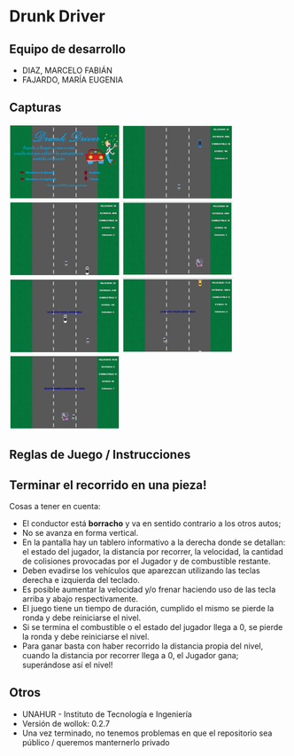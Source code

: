 # Drunk Driver

## Equipo de desarrollo

- DIAZ, MARCELO FABIÁN
- FAJARDO, MARÍA EUGENIA

## Capturas
<img src="assets/portadaGame.png" />
<img src="assets/pantallaNivelGame_1.png" />
<img src="assets/pantallaNivelGame_2.png" />
<img src="assets/pantallaNivelGame_3.png" />
<img src="assets/pantallaNivelGame_4.png" />
<img src="assets/pantallaNivelGame_5.png" />
<img src="assets/pantallaNivelGame_6.png" />

## Reglas de Juego / Instrucciones

## Terminar el recorrido en una pieza!

Cosas a tener en cuenta:

* El conductor está **borracho** y va en sentido contrario a los otros autos;  
* No se avanza en forma vertical.
* En la pantalla hay un tablero informativo a la derecha donde se detallan: el estado del jugador, la distancia por recorrer, la velocidad, la cantidad de colisiones provocadas por el Jugador y de combustible restante.
* Deben evadirse los vehículos que aparezcan utilizando las teclas derecha e izquierda del teclado.
* Es posible aumentar la velocidad y/o frenar haciendo uso de las tecla arriba y abajo respectivamente.
* El juego tiene un tiempo de duración, cumplido el mismo se pierde la ronda y debe reiniciarse el nivel.
* Si se termina el combustible o el estado del jugador llega a 0, se pierde la ronda y debe reiniciarse el nivel.
* Para ganar basta con haber recorrido la distancia propia del nivel, cuando la distancia por recorrer llega a 0, el Jugador gana; superándose así el nivel!


## Otros

- UNAHUR - Instituto de Tecnología e Ingeniería
- Versión de wollok: 0.2.7
- Una vez terminado, no tenemos problemas en que el repositorio sea público / queremos manternerlo privado
